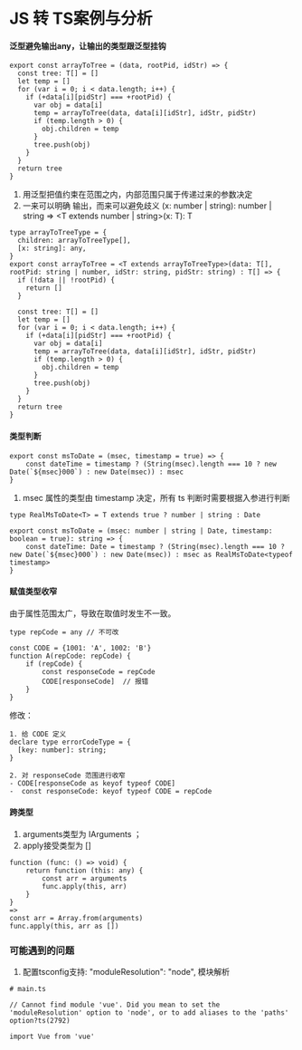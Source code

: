 # JS 转 TS案例与分析
#### 泛型避免输出any，让输出的类型跟泛型挂钩

```
export const arrayToTree = (data, rootPid, idStr) => {
  const tree: T[] = []
  let temp = []
  for (var i = 0; i < data.length; i++) {
    if (+data[i][pidStr] === +rootPid) {
      var obj = data[i]
      temp = arrayToTree(data, data[i][idStr], idStr, pidStr)
      if (temp.length > 0) {
        obj.children = temp
      }
      tree.push(obj)
    }
  }
  return tree
}
```
1. 用泛型把值约束在范围之内，内部范围只属于传递过来的参数决定
2. 一来可以明确 输出，而来可以避免歧义
    (x: number | string): number | string => <T extends number | string>(x: T): T
```
type arrayToTreeType = {
  children: arrayToTreeType[],
  [x: string]: any,
}
export const arrayToTree = <T extends arrayToTreeType>(data: T[], rootPid: string | number, idStr: string, pidStr: string) : T[] => {
  if (!data || !rootPid) {
    return []
  }

  const tree: T[] = []
  let temp = []
  for (var i = 0; i < data.length; i++) {
    if (+data[i][pidStr] === +rootPid) {
      var obj = data[i]
      temp = arrayToTree(data, data[i][idStr], idStr, pidStr)
      if (temp.length > 0) {
        obj.children = temp
      }
      tree.push(obj)
    }
  }
  return tree
}
```
#### 类型判断
```
export const msToDate = (msec, timestamp = true) => {
    const dateTime = timestamp ? (String(msec).length === 10 ? new Date(`${msec}000`) : new Date(msec)) : msec
}
```
1. msec 属性的类型由 timestamp 决定，所有 ts 判断时需要根据入参进行判断

```
type RealMsToDate<T> = T extends true ? number | string : Date

export const msToDate = (msec: number | string | Date, timestamp: boolean = true): string => {
    const dateTime: Date = timestamp ? (String(msec).length === 10 ? new Date(`${msec}000`) : new Date(msec)) : msec as RealMsToDate<typeof timestamp>
}
```

#### 赋值类型收窄

由于属性范围太广，导致在取值时发生不一致。
```
type repCode = any // 不可改

const CODE = {1001: 'A', 1002: 'B'}
function A(repCode: repCode) {
    if (repCode) {
        const responseCode = repCode
        CODE[responseCode]  // 报错
    }
}
```
修改：
```
1. 给 CODE 定义
declare type errorCodeType = {
  [key: number]: string;
}

2. 对 responseCode 范围进行收窄
- CODE[responseCode as keyof typeof CODE]
-  const responseCode: keyof typeof CODE = repCode
```

#### 跨类型
1. arguments类型为 IArguments ；
2. apply接受类型为 []
```
function (func: () => void) {
    return function (this: any) {
        const arr = arguments
        func.apply(this, arr)
    }  
}
=> 
const arr = Array.from(arguments)
func.apply(this, arr as [])
```
### 可能遇到的问题
1. 配置tsconfig支持: "moduleResolution": "node", 模块解析
```
# main.ts

// Cannot find module 'vue'. Did you mean to set the 'moduleResolution' option to 'node', or to add aliases to the 'paths' option?ts(2792)

import Vue from 'vue'
```
